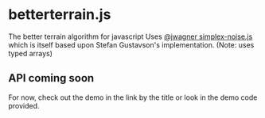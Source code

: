 # betterterrain.js
The better terrain algorithm for javascript
Uses [@jwagner simplex-noise.js](https://github.com/josephg/noisejs) which is itself based upon Stefan Gustavson's implementation. (Note: uses typed arrays)

## API coming soon

For now, check out the demo in the link by the title or look in the demo code provided.
